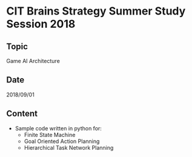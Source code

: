# CIT Brains Strategy Summer Study Session 2018

## Topic
Game AI Architecture

## Date
2018/09/01

## Content
* Sample code written in python for:
  * Finite State Machine
  * Goal Oriented Action Planning
  * Hierarchical Task Network Planning


